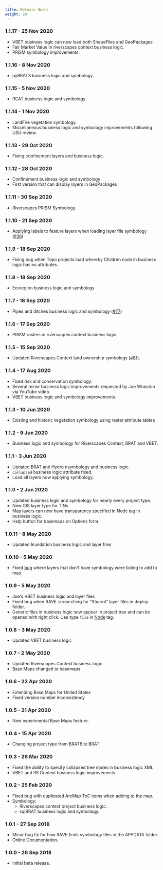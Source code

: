 ```yaml
---
title: Release Notes
weight: 99
---
```


### 1.1.17 - 25 Nov 2020

* VBET business logic can now load both ShapeFiles and GeoPackages
* Fair Market Value in riverscapes context business logic.
* PRISM symbology improvements.

### 1.1.16 - 8 Nov 2020

* pyBRAT3 business logic and symbology.

### 1.1.15 - 5 Nov 2020

* RCAT business logic and symbology.

### 1.1.14 - 1 Nov 2020

* LandFire vegetation symbology.
* Miscellaneous business logic and symbology improvements following USU review.

### 1.1.13 - 29 Oct 2020

* Fixing confinement layers and business logic.

### 1.1.12 - 28 Oct 2020

* Confinement business logic and symbology
* First version that can display layers in GeoPackages

### 1.1.11 - 30 Sep 2020

* Riverscapes PRISM Symbology.

### 1.1.10 - 21 Sep 2020

* Applying labels to feature layers when loading layer file symbology ([#36](https://github.com/Riverscapes/RaveAddIn/issues/36))

### 1.1.9 - 18 Sep 2020

* Fixing bug when Topo projects load whereby Children node in business logic has no attributes.

### 1.1.8 - 18 Sep 2020

* Ecoregion business logic and symbology

### 1.1.7 - 18 Sep 2020

* Pipes and ditches business logic and symbology ([#77](https://github.com/Riverscapes/RaveAddIn/issues/77))
### 1.1.6 - 17 Sep 2020

* PRISM rasters in riverscapes context business logic

### 1.1.5 - 15 Sep 2020

* Updated Riverscapes Context land ownership symbology ([#81](https://github.com/Riverscapes/RaveAddIn/pull/81)).

### 1.1.4 - 17 Aug 2020

* Fixed risk and conservation symbology.
* Several minor business logic improvements requested by Joe Wheaton via YouTube video.
* VBET business logic and symbology improvements.

### 1.1.3 - 10 Jun 2020

* Existing and historic vegetation symbology using raster attribute tables 

### 1.1.2 - 9 Jun 2020

* Business logic and symbology for Riverscapes Context, BRAT and VBET.

### 1.1.1 - 3 Jun 2020

* Updated BRAT and Hydro nsymbology and business logic.
* `collapsed` business logic attribute fixed.
* Load all layers now applying symbology. 

### 1.1.0 - 2 Jun 2020

* Updated business logic and symbology for nearly every project type.
* New GIS layer type for TINs.
* Map layers can now have transparency specified in Node tag in business logic.
* Help button for basemaps on Options form.

### 1.0.11 - 8 May 2020

* Updated Inundation business logic and layer files

### 1.0.10 - 5 May 2020

* Fixed [bug](https://github.com/Riverscapes/RaveAddIn/issues/24) where layers that don't have symbology were failing to add to map.

### 1.0.9 - 5 May 2020

* Joe's VBET business logic and layer files
* Fixed bug when RAVE is searching for "Shared" layer files in deploy folder.
* Generic files in business logic now appear in project tree and can be opened with right click. Use type `file` in [Node](http://rave.riverscapes.xyz/business-logic.html#node) tag.

### 1.0.8 - 3 May 2020

* Updated VBET business logic

### 1.0.7 - 2 May 2020

* Updated Riverscapes Context business logic
* Base Maps changed to basemaps

### 1.0.6 - 22 Apr 2020

* Extending Base Maps for United States
* Fixed version number inconsistency

### 1.0.5 - 21 Apr 2020

* New experimental Base Maps feature.

### 1.0.4 - 15 Apr 2020

* Changing project type from BRAT8 to BRAT

### 1.0.3 - 26 Mar 2020

* Fixed the ability to specify collapsed tree nodes in business logic XML
* VBET and RS Context business logic improvements.

### 1.0.2 - 25 Feb 2020

* Fixed bug with duplicated ArcMap ToC items when adding to the map.
* Symbology:
  * Riverscapes context project business logic.
  * sqlBRAT business logic and symbology.

### 1.0.1 - 27 Sep 2018

* Minor bug fix for how RAVE finds symbology files in the APPDATA folder.
* Online Documentation.

### 1.0.0 - 26 Sep 2018

* Initial beta release.
